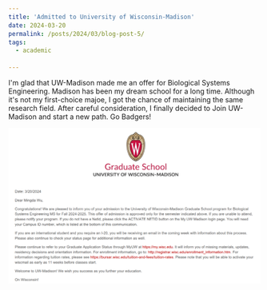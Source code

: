 ```yaml
---
title: 'Admitted to University of Wisconsin-Madison'
date: 2024-03-20
permalink: /posts/2024/03/blog-post-5/
tags:
  - academic

---
```


I'm glad that UW-Madison made me an offer for Biological Systems Engineering. Madison has been my dream school for a long time. Although it's not my first-choice majoe, I got the chance of 
maintaining the same research field. After careful consideration, I finally decided to Join UW-Madison and start a new path. Go Badgers!

![image](https://github.com/MarcWu-929/marcwu-929.github.io/blob/c9446df0c38650d8256d130055c5d5ffda8b8c4e/_posts/img.png)

